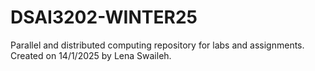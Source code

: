 # DSAI3202-WINTER25
Parallel and distributed computing repository for labs and assignments. Created on 14/1/2025 by Lena Swaileh.
